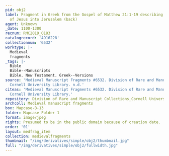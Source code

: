 ```yaml
---
pid: obj2
label: Fragment in Greek from the Gospel of Matthew 21:1-19 describing the entrance
  of Jesus into Jerusalem (back)
agent: Unknown
_date: 1100-1300
recnum: RMC2019_0183
catalogrecord: '4916228'
collectionnum: '6532'
worktype: |-
  Medieval
  fragments
_tags: |-
  Bible
  Bible--Manuscripts
  Bible. New Testament. Greek--Versions
source: 'Medieval Manuscript Fragments #6532. Division of Rare and Manuscript Collections
  Cornell University Library. n.d.'
citeas: 'Medieval Manuscript Fragments #6532. Division of Rare and Manuscript Collections
  Cornell University Library.'
repository: Division of Rare and Manuscript Collections_Cornell University Library
archcoll: Medieval manuscript fragments
box: Mapcase-B-13
folder: Mapcase Folder 1
format: image/jpeg
rights: Presumed to be in the public domain because of creation date.
order: '01'
layout: medfrag_item
collection: medievalfragments
thumbnail: "/img/derivatives/simple/obj2/thumbnail.jpg"
full: "/img/derivatives/simple/obj2/fullwidth.jpg"
---
```

